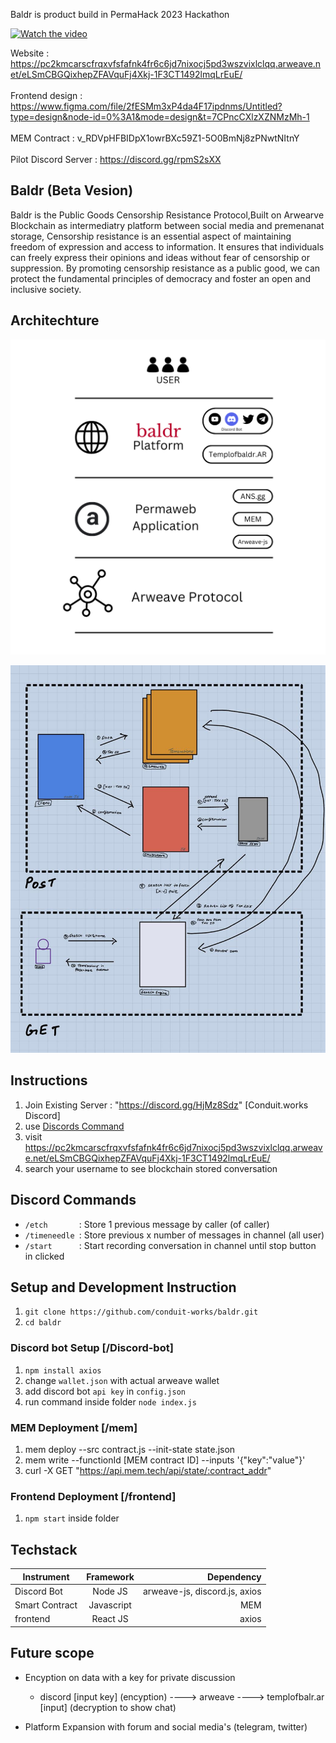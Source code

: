 Baldr is product build in PermaHack 2023 Hackathon

[![Watch the video](https://logowik.com/content/uploads/images/discord8706.jpg)](https://youtu.be/W8kQuZiGZ1A)


Website     : https://pc2kmcarscfrqxvfsfafnk4fr6c6jd7nixocj5pd3wszvixlclqq.arweave.net/eLSmCBGQixhepZFAVquFj4Xkj-1F3CT1492lmqLrEuE/ \
\
Frontend design  : https://www.figma.com/file/2fESMm3xP4da4F17ipdnms/Untitled?type=design&node-id=0%3A1&mode=design&t=7CPncCXlzXZNMzMh-1  \
\
MEM Contract : v_RDVpHFBIDpX1owrBXc59Z1-5O0BmNj8zPNwtNItnY \
\
Pilot Discord Server : https://discord.gg/rpmS2sXX 



## Baldr (Beta Vesion)
Baldr is the Public Goods Censorship Resistance Protocol,Built on Arwearve Blockchain as intermediatry platform between social media and premenanat storage, Censorship resistance is an essential aspect of maintaining freedom of expression and access to information. It ensures that individuals can freely express their opinions and ideas without fear of censorship or suppression. By promoting censorship resistance as a public good, we can protect the fundamental principles of democracy and foster an open and inclusive society.

## Architechture
![alt text](https://raw.githubusercontent.com/conduit-works/baldr/main/img/architecture.png "Architechture")

![alt text2](https://raw.githubusercontent.com/conduit-works/baldr/main/img/view.jpg "view")

## Instructions

1. Join Existing Server : "https://discord.gg/HjMz8Sdz" [Conduit.works Discord]
2. use [Discords Command](https://github.com/conduit-works/baldr/tree/main#discord-commands)
3. visit https://pc2kmcarscfrqxvfsfafnk4fr6c6jd7nixocj5pd3wszvixlclqq.arweave.net/eLSmCBGQixhepZFAVquFj4Xkj-1F3CT1492lmqLrEuE/
4. search your username to see blockchain stored conversation



## Discord Commands

- `/etch       `: Store 1 previous message by caller (of caller) 
- `/timeneedle `: Store previous x number of messages in channel (all user)
- `/start      `: Start recording conversation in channel until stop button in clicked


## Setup and Development Instruction

1. `git clone https://github.com/conduit-works/baldr.git`
2. `cd baldr`

### Discord bot Setup [/Discord-bot]
1. `npm install axios`
2. change `wallet.json` with actual arweave wallet
3. add discord bot `api key` in `config.json`
4. run command inside folder `node index.js`

### MEM Deployment [/mem]

1. mem deploy --src contract.js --init-state state.json
2. mem write --functionId [MEM contract ID] --inputs '{"key":"value"}'
3. curl -X GET "https://api.mem.tech/api/state/:contract_addr"

### Frontend Deployment [/frontend]
1. `npm start` inside folder

## Techstack

| Instrument          | Framework     | Dependency                    |
| ------------------- |:-------------:| -----------------------------:|
| Discord Bot         | Node JS       | arweave-js, discord.js, axios |
| Smart Contract      | Javascript    |                           MEM |
| frontend            | React JS      |                         axios |



## Future scope

- Encyption on data with a key for private discussion
    - discord [input key] (encyption) ----> arweave ---->  templofbalr.ar [input] (decryption to show chat)

- Platform Expansion with forum and social media's (telegram, twitter)
